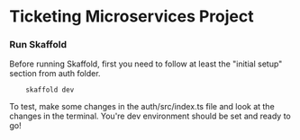 Ticketing Microservices Project
=================================

### Run Skaffold

Before running Skaffold, first you need to follow at least the "initial setup" section from auth folder.

        skaffold dev
    
To test, make some changes in the auth/src/index.ts file and look at the changes in the terminal. You're dev environment should be set and ready to go!
